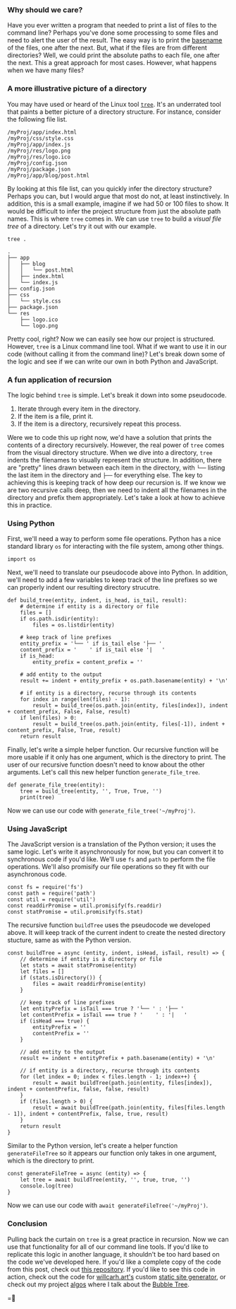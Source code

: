 ### Why should we care?
Have you ever written a program that needed to print a list of files to the command line? Perhaps you've done some processing to some files and need to alert the user of the result. The easy way is to print the [basename](https://man7.org/linux/man-pages/man3/basename.3.html) of the files, one after the next. But, what if the files are from different directories? Well, we could print the absolute paths to each file, one after the next. This a great approach for most cases. However, what happens when we have many files?

### A more illustrative picture of a directory
You may have used or heard of the Linux tool [`tree`](https://linux.die.net/man/1/tree). It's an underrated tool that paints a better picture of a directory structure. For instance, consider the following file list.
```
/myProj/app/index.html
/myProj/css/style.css
/myProj/app/index.js
/myProj/res/logo.png
/myProj/res/logo.ico
/myProj/config.json
/myProj/package.json
/myProj/app/blog/post.html
```
By looking at this file list, can you quickly infer the directory structure? Perhaps you can, but I would argue that most do not, at least instinctively. In addition, this is a small example, imagine if we had 50 or 100 files to show. It would be difficult to infer the project structure from just the absolute path names.
This is where `tree` comes in. We can use `tree` to build a _visual file tree_ of a directory. Let's try it out with our example.
```
tree .
```
```
.
├── app
│   ├── blog
│   │   └── post.html
│   ├── index.html
│   └── index.js
├── config.json
├── css
│   └── style.css
├── package.json
└── res
    ├── logo.ico
    └── logo.png
```
Pretty cool, right? Now we can easily see how our project is structured. However, `tree` is a Linux command line tool. What if we want to use it in our code (without calling it from the command line)? Let's break down some of the logic and see if we can write our own in both Python and JavaScript.

### A fun application of recursion
The logic behind `tree` is simple. Let's break it down into some pseudocode.
1. Iterate through every item in the directory.
2. If the item is a file, print it.
3. If the item is a directory, recursively repeat this process.

Were we to code this up right now, we'd have a solution that prints the contents of a directory recursively. However, the real power of `tree` comes from the visual directory structure. When we dive into a directory, `tree` indents the filenames to visually represent the structure. In addition, there are "pretty" lines drawn between each item in the directory, with `└──` listing the last item in the directory and `├──` for everything else.
The key to achieving this is keeping track of how deep our recursion is. If we know we are two recursive calls deep, then we need to indent all the filenames in the directory and prefix them appropriately. Let's take a look at how to achieve this in practice.

### Using Python
First, we'll need a way to perform some file operations. Python has a nice standard library `os` for interacting with the file system, among other things.
```
import os
```
Next, we'll need to translate our pseudocode above into Python. In addition, we'll need to add a few variables to keep track of the line prefixes so we can properly indent our resulting directory strucutre.
```
def build_tree(entity, indent, is_head, is_tail, result):
    # determine if entity is a directory or file
    files = []
    if os.path.isdir(entity):
        files = os.listdir(entity)

    # keep track of line prefixes
    entity_prefix = '└── ' if is_tail else '├── '
    content_prefix = '    ' if is_tail else '|   '
    if is_head:
        entity_prefix = content_prefix = ''

    # add entity to the output
    result += indent + entity_prefix + os.path.basename(entity) + '\n'

    # if entity is a directory, recurse through its contents
    for index in range(len(files) - 1):
        result = build_tree(os.path.join(entity, files[index]), indent + content_prefix, False, False, result)
    if len(files) > 0:
        result = build_tree(os.path.join(entity, files[-1]), indent + content_prefix, False, True, result)
    return result
```
Finally, let's write a simple helper function. Our recursive function will be more usable if it only has one argument, which is the directory to print. The user of our recursive function doesn't need to know about the other arguments. Let's call this new helper function `generate_file_tree`.
```
def generate_file_tree(entity):
    tree = build_tree(entity, '', True, True, '')
    print(tree)
```
Now we can use our code with `generate_file_tree('~/myProj')`.

### Using JavaScript
The JavaScript version is a translation of the Python version; it uses the same logic. Let's write it asynchronously for now, but you can convert it to synchronous code if you'd like. We'll use `fs` and `path` to perform the file operations. We'll also promisify our file operations so they fit with our asynchronous code.
```
const fs = require('fs')
const path = require('path')
const util = require('util')
const readdirPromise = util.promisify(fs.readdir)
const statPromise = util.promisify(fs.stat)
```
The recursive function `buildTree` uses the pseudocode we developed above. It will keep track of the current indent to create the nested directory stucture, same as with the Python version.
```
const buildTree = async (entity, indent, isHead, isTail, result) => {
    // determine if entity is a directory or file
    let stats = await statPromise(entity)
    let files = []
    if (stats.isDirectory()) {
        files = await readdirPromise(entity)
    }

    // keep track of line prefixes
    let entityPrefix = isTail === true ? '└── ' : '├── '
    let contentPrefix = isTail === true ? '    ' : '|   '
    if (isHead === true) {
        entityPrefix = ''
        contentPrefix = ''
    }

    // add entity to the output
    result += indent + entityPrefix + path.basename(entity) + '\n'

    // if entity is a directory, recurse through its contents
    for (let index = 0; index < files.length - 1; index++) {
        result = await buildTree(path.join(entity, files[index]), indent + contentPrefix, false, false, result)
    }
    if (files.length > 0) {
        result = await buildTree(path.join(entity, files[files.length - 1]), indent + contentPrefix, false, true, result)
    }
    return result
}
```
Similar to the Python version, let's create a helper function `generateFileTree` so it appears our function only takes in one argument, which is the directory to print.
```
const generateFileTree = async (entity) => {
    let tree = await buildTree(entity, '', true, true, '')
    console.log(tree)
}
```
Now we can use our code with `await generateFileTree('~/myProj')`.

### Conclusion
Pulling back the curtain on `tree` is a great practice in recursion. Now we can use that functionality for all of our command line tools. If you'd like to replicate this logic in another language, it shouldn't be too hard based on the code we've developed here. If you'd like a complete copy of the code from this post, check out [this repository](https://github.com/wcarhart/willcarh.art-snippets/tree/master/how-to-print-file-trees-on-the-command-line). If you'd like to see this code in action, check out the code for [willcarh.art's]({{src:index.html}}) custom [static site generator](https://github.com/wcarhart/willcarh.art/blob/master/generator/generator.js), or check out my project [algos]({{src:project/algos.html}}) where I talk about the [Bubble Tree]({{src:blog/reducing-aws-s3-storage-costs-with-bubble-trees.html}}).

=🦉
